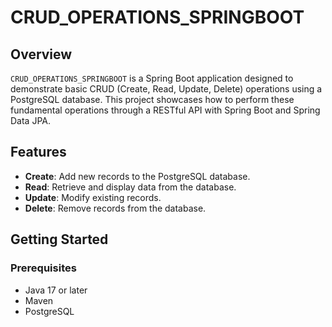 # CRUD_OPERATIONS_SPRINGBOOT

## Overview

`CRUD_OPERATIONS_SPRINGBOOT` is a Spring Boot application designed to demonstrate basic CRUD (Create, Read, Update, Delete) operations using a PostgreSQL database. This project showcases how to perform these fundamental operations through a RESTful API with Spring Boot and Spring Data JPA.

## Features

- **Create**: Add new records to the PostgreSQL database.
- **Read**: Retrieve and display data from the database.
- **Update**: Modify existing records.
- **Delete**: Remove records from the database.

## Getting Started

### Prerequisites

- Java 17 or later
- Maven
- PostgreSQL
